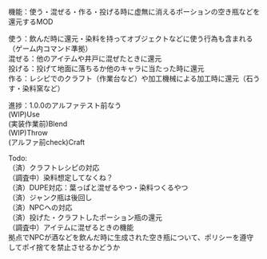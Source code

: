 機能：使う・混ぜる・作る・投げる時に虚無に消えるポーションの空き瓶などを還元するMOD
 
使う：飲んだ時に還元・染料を持ってオブジェクトなどに使う行為も含まれる（ゲーム内コマンド準拠）  
混ぜる：他のアイテムや井戸に混ぜたときに還元  
投げる：投げて地面に落ちるか他のキャラに当たった時に還元  
作る：レシピでのクラフト（作業台など）や加工機械による加工時に還元（石うす・染料窯など）

進捗：1.0.0のアルファテスト前なう   
(WIP)Use  
(実装作業前)Blend  
(WIP)Throw  
(アルファ前check)Craft  

Todo:  
（済）クラフトレシピの対応  
（調査中）染料想定してなくね？  
（済）DUPE対応：葉っぱと混ぜるやつ・染料つくるやつ  
（済）ジャンク瓶は後回し  
（済）NPCへの対応  
（済）投げた・クラフトしたポーション瓶の還元  
（調査中）アイテムに混ぜるときの機能  
拠点でNPCが酒などを飲んだ時に生成された空き瓶について、ポリシーを遵守してポイ捨てを禁止させるかどうか  
